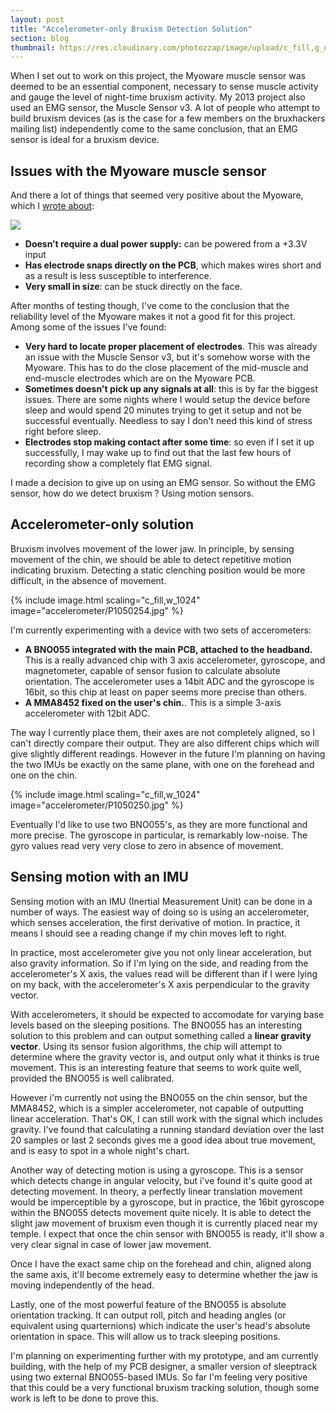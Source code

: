 ```yaml
---
layout: post
title: "Accelerometer-only Bruxism Detection Solution"
section: blog
thumbnail: https://res.cloudinary.com/photozzap/image/upload/c_fill,g_north,h_400,w_400/v1468048450/gc_website_blog/accelerometer/P1050250.jpg
---
```


When I set out to work on this project, the Myoware muscle sensor was deemed to be an essential component, necessary to sense muscle activity and gauge the level of night-time bruxism activity. My 2013 project also used an EMG sensor, the Muscle Sensor v3. A lot of people who attempt to build bruxism devices (as is the case for a few members on the bruxhackers mailing list) independently come to the same conclusion, that an EMG sensor is ideal for a bruxism device.

Issues with the Myoware muscle sensor
-------------------------------------

And there a lot of things that seemed very positive about the Myoware, which I <a href="/2015/10/01/designing-new-device/">wrote about</a>:

<img src="https://res.cloudinary.com/photozzap/image/upload/c_scale,w_1024/v1454817653/gc_website_blog/P2070010.jpg" class="img-responsive">

 * **Doesn’t require a dual power supply:** can be powered from a +3.3V input
 * **Has electrode snaps directly on the PCB**, which makes wires short and as a result is less susceptible to interference.
 * **Very small in size**: can be stuck directly on the face.

After months of testing though, I've come to the conclusion that the reliability level of the Myoware makes it not a good fit for this project. Among some of the issues I've found:

 * **Very hard to locate proper placement of electrodes**. This was already an issue with the Muscle Sensor v3, but it's somehow worse with the Myoware. This has to do the close placement of the mid-muscle and end-muscle electrodes which are on the Myoware PCB.
 * **Sometimes doesn't pick up any signals at all**: this is by far the biggest issues. There are some nights where I would setup the device before sleep and would spend 20 minutes trying to get it setup and not be successful eventually. Needless to say I don't need this kind of stress right before sleep.
 * **Electrodes stop making contact after some time**: so even if I set it up successfully, I may wake up to find out that the last few hours of recording show a completely flat EMG signal.
 
I made a decision to give up on using an EMG sensor. So without the EMG sensor, how do we detect bruxism ? Using motion sensors.

Accelerometer-only solution
---------------------------

Bruxism involves movement of the lower jaw. In principle, by sensing movement of the chin, we should be able to detect repetitive motion indicating bruxism. Detecting a static clenching position would be more difficult, in the absence of movement.

{% include image.html scaling="c_fill,w_1024" image="accelerometer/P1050254.jpg" %}

I'm currently experimenting with a device with two sets of accerometers:

* **A BNO055 integrated with the main PCB, attached to the headband.** This is a really advanced chip with 3 axis accelerometer, gyroscope, and magnetometer, capable of sensor fusion to calculate absolute orientation. The accelerometer uses a 14bit ADC and the gyroscope is 16bit, so this chip at least on paper seems more precise than others.
* **A MMA8452 fixed on the user's chin.**. This is a simple 3-axis accelerometer with 12bit ADC.

The way I currently place them, their axes are not completely aligned, so I can't directly compare their output. They are also different chips which will give slightly different readings. However in the future I'm planning on having the two IMUs be exactly on the same plane, with one on the forehead and one on the chin.

{% include image.html scaling="c_fill,w_1024" image="accelerometer/P1050250.jpg" %}

Eventually I'd like to use two BNO055's, as they are more functional and more precise. The gyroscope in particular, is remarkably low-noise. The gyro values read very very close to zero in absence of movement. 

Sensing motion with an IMU
--------------------------

Sensing motion with an IMU (Inertial Measurement Unit) can be done in a number of ways. The easiest way of doing so is using an accelerometer, which senses acceleration, the first derivative of motion. In practice, it means I should see a reading change if my chin moves left to right.

In practice, most accelerometer give you not only linear acceleration, but also gravity information. So if I'm lying on the side, and reading from the accelerometer's X axis, the values read will be different than if I were lying on my back, with the accelerometer's X axis perpendicular to the gravity vector.

With accelerometers, it should be expected to accomodate for varying base levels based on the sleeping positions. The BNO055 has an interesting solution to this problem and can output something called a **linear gravity vector**. Using its sensor fusion algorithms, the chip will attempt to determine where the gravity vector is, and output only what it thinks is true movement. This is an interesting feature that seems to work quite well, provided the BNO055 is well calibrated.

However i'm currently not using the BNO055 on the chin sensor, but the MMA8452, which is a simpler accelerometer, not capable of outputting linear acceleration. That's OK, I can still work with the signal which includes gravity. I've found that calculating a running standard deviation over the last 20 samples or last 2 seconds gives me a good idea about true movement, and is easy to spot in a whole night's chart.

Another way of detecting motion is using a gyroscope. This is a sensor which detects change in angular velocity, but i've found it's quite good at detecting movement. In theory, a perfectly linear translation movement would be imperceptible by a gyroscope, but in practice, the 16bit gyroscope within the BNO055 detects movement quite nicely. It is able to detect the slight jaw movement of bruxism even though it is currently placed near my temple. I expect that once the chin sensor with BNO055 is ready, it'll show a very clear signal in case of lower jaw movement.

Once I have the exact same chip on the forehead and chin, aligned along the same axis, it'll become extremely easy to determine whether the jaw is moving independently of the head.

Lastly, one of the most powerful feature of the BNO055 is absolute orientation tracking. It can output roll, pitch and heading angles (or equivalent using quarternions) which indicate the user's head's absolute orientation in space. This will allow us to track sleeping positions.

I'm planning on experimenting further with my prototype, and am currently building, with the help of my PCB designer, a smaller version of sleeptrack using two external BNO055-based IMUs. So far I'm feeling very positive that this could be a very functional bruxism tracking solution, though some work is left to be done to prove this.